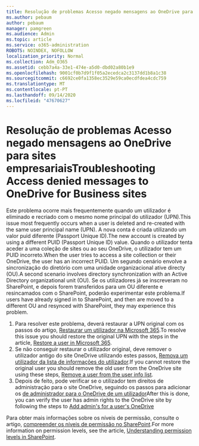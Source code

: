 ```yaml
---
title: Resolução de problemas Acesso negado mensagens ao OneDrive para sites empresariais
ms.author: pebaum
author: pebaum
manager: pamgreen
ms.audience: Admin
ms.topic: article
ms.service: o365-administration
ROBOTS: NOINDEX, NOFOLLOW
localization_priority: Normal
ms.collection: Adm_O365
ms.assetid: cebb7a4a-33e1-474e-a5d0-dbd02a80b1e9
ms.openlocfilehash: 9001cf0b7d9f1f05a2ecedca2c3137dd1b8a1c38
ms.sourcegitcommit: c6692ce0fa1358ec3529e59ca0ecdfdea4cdc759
ms.translationtype: MT
ms.contentlocale: pt-PT
ms.lasthandoff: 09/14/2020
ms.locfileid: "47670627"
---
```

# <a name="troubleshooting-access-denied-messages-to-onedrive-for-business-sites"></a><span data-ttu-id="fabaa-102">Resolução de problemas Acesso negado mensagens ao OneDrive para sites empresariais</span><span class="sxs-lookup"><span data-stu-id="fabaa-102">Troubleshooting Access denied messages to OneDrive for Business sites</span></span>

<span data-ttu-id="fabaa-103">Este problema ocorre mais frequentemente quando um utilizador é eliminado e recriado com o mesmo nome principal do utilizador (UPN).</span><span class="sxs-lookup"><span data-stu-id="fabaa-103">This issue most frequently occurs when a user is deleted and re-created with the same user principal name (UPN).</span></span> <span data-ttu-id="fabaa-104">A nova conta é criada utilizando um valor puid diferente (Passport Unique ID).</span><span class="sxs-lookup"><span data-stu-id="fabaa-104">The new account is created by using a different PUID (Passport Unique ID) value.</span></span> <span data-ttu-id="fabaa-105">Quando o utilizador tenta aceder a uma coleção de sites ou ao seu OneDrive, o utilizador tem um PUID incorreto.</span><span class="sxs-lookup"><span data-stu-id="fabaa-105">When the user tries to access a site collection or their OneDrive, the user has an incorrect PUID.</span></span> <span data-ttu-id="fabaa-106">Um segundo cenário envolve a sincronização do diretório com uma unidade organizacional ative directy (OU).</span><span class="sxs-lookup"><span data-stu-id="fabaa-106">A second scenario involves directory synchronization with an Active Directory organizational unit (OU).</span></span> <span data-ttu-id="fabaa-107">Se os utilizadores já se inscreveram no SharePoint, e depois forem transferidos para um OU diferente e resincamados com o SharePoint, poderão experimentar este problema.</span><span class="sxs-lookup"><span data-stu-id="fabaa-107">If users have already signed in to SharePoint, and then are moved to a different OU and resynced with SharePoint, they may experience this problem.</span></span>

1. <span data-ttu-id="fabaa-108">Para resolver este problema, deverá restaurar a UPN original com os passos do artigo, [Restaurar um utilizador na Microsoft 365](https://docs.microsoft.com/microsoft-365/admin/add-users/restore-user).</span><span class="sxs-lookup"><span data-stu-id="fabaa-108">To resolve this issue you should restore the original UPN with the steps in the article, [Restore a user in Microsoft 365](https://docs.microsoft.com/microsoft-365/admin/add-users/restore-user).</span></span>
2. <span data-ttu-id="fabaa-109">Se não conseguir restaurar o utilizador original, deve remover o utilizador antigo do site OneDrive utilizando estes passos, [Remova um utilizador da lista de informações do utilizador]().</span><span class="sxs-lookup"><span data-stu-id="fabaa-109">If you cannot restore the original user you should remove the old user from the OneDrive site using these steps, [Remove a user from the user info list]().</span></span> 
3. <span data-ttu-id="fabaa-110">Depois de feito, pode verificar se o utilizador tem direitos de administração para o site OneDrive, seguindo os passos para adicionar os [de administrador para o OneDrive de um utilizador](https://docs.microsoft.com/sharepoint/manage-user-profiles)</span><span class="sxs-lookup"><span data-stu-id="fabaa-110">After this is done, you can verify the user has admin rights to the OneDrive site by following the steps to [Add admin's for a user's OneDrive](https://docs.microsoft.com/sharepoint/manage-user-profiles)</span></span>

<span data-ttu-id="fabaa-111">Para obter mais informações sobre os níveis de permissão, consulte o artigo, [compreender os níveis de permissão no SharePoint](https://docs.microsoft.com/sharepoint/understanding-permission-levels).</span><span class="sxs-lookup"><span data-stu-id="fabaa-111">For more information on permission levels, see the article, [Understanding permission levels in SharePoint](https://docs.microsoft.com/sharepoint/understanding-permission-levels).</span></span>
